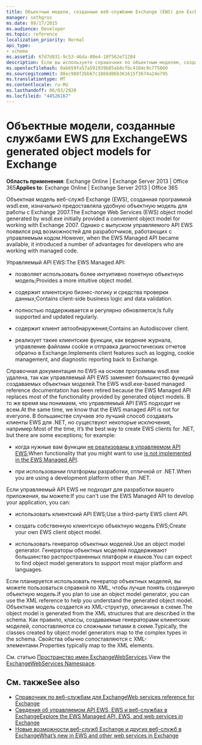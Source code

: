 ```yaml
---
title: Объектные модели, созданные веб-службами Exchange (EWS) для Exchange
manager: sethgros
ms.date: 09/17/2015
ms.audience: Developer
ms.topic: reference
localization_priority: Normal
api_type:
- schema
ms.assetid: 67d7d831-9c53-46da-80e4-18f562e71284
description: Если вы используете справочник по объектным моделям, созданным службами EWS, при разработке приложений для Exchange, здесь вы найдете сведения о других вариантах разработки с использованием EWS.
ms.openlocfilehash: 0ab659fa57a591939b85ab8cfbc4104c9c775060
ms.sourcegitcommit: 88ec988f2bb67c1866d06b361615f3674a24e795
ms.translationtype: MT
ms.contentlocale: ru-RU
ms.lasthandoff: 06/03/2020
ms.locfileid: "44526167"
---
```

# <a name="ews-generated-object-models-for-exchange"></a><span data-ttu-id="061d8-103">Объектные модели, созданные службами EWS для Exchange</span><span class="sxs-lookup"><span data-stu-id="061d8-103">EWS generated object models for Exchange</span></span>

<span data-ttu-id="061d8-104">**Область применения**: Exchange Online | Exchange Server 2013 | Office 365</span><span class="sxs-lookup"><span data-stu-id="061d8-104">**Applies to**: Exchange Online | Exchange Server 2013 | Office 365</span></span>

<span data-ttu-id="061d8-105">Объектная модель веб-служб Exchange (EWS), созданная программой wsdl.exe, изначально предоставляла удобную объектную модель для работы с Exchange 2007.</span><span class="sxs-lookup"><span data-stu-id="061d8-105">The Exchange Web Services (EWS) object model generated by wsdl.exe initially provided a convenient object model for working with Exchange 2007.</span></span> <span data-ttu-id="061d8-106">Однако с выпуском управляемого API EWS появился ряд возможностей для разработчиков, работающих с управляемым кодом.</span><span class="sxs-lookup"><span data-stu-id="061d8-106">However, when the EWS Managed API became available, it introduced a number of advantages for developers who are working with managed code.</span></span> 

<span data-ttu-id="061d8-107">Управляемый API EWS:</span><span class="sxs-lookup"><span data-stu-id="061d8-107">The EWS Managed API:</span></span>

- <span data-ttu-id="061d8-108">позволяет использовать более интуитивно понятную объектную модель;</span><span class="sxs-lookup"><span data-stu-id="061d8-108">Provides a more intuitive object model.</span></span>

- <span data-ttu-id="061d8-109">содержит клиентскую бизнес-логику и средства проверки данных;</span><span class="sxs-lookup"><span data-stu-id="061d8-109">Contains client-side business logic and data validation.</span></span>

- <span data-ttu-id="061d8-110">полностью поддерживается и регулярно обновляется;</span><span class="sxs-lookup"><span data-stu-id="061d8-110">Is fully supported and updated regularly.</span></span>

- <span data-ttu-id="061d8-111">содержит клиент автообнаружения;</span><span class="sxs-lookup"><span data-stu-id="061d8-111">Contains an Autodiscover client.</span></span>

- <span data-ttu-id="061d8-112">реализует такие клиентские функции, как ведение журнала, управление файлами cookie и отправка диагностических отчетов обратно в Exchange.</span><span class="sxs-lookup"><span data-stu-id="061d8-112">Implements client features such as logging, cookie management, and diagnostic reporting back to Exchange.</span></span>

<span data-ttu-id="061d8-113">Справочная документация по EWS на основе программы wsdl.exe удалена, так как управляемый API EWS заменяет большинство функций создаваемых объектных моделей.</span><span class="sxs-lookup"><span data-stu-id="061d8-113">The EWS wsdl.exe-based managed reference documentation has been retired because the EWS Managed API replaces most of the functionality provided by generated object models.</span></span> <span data-ttu-id="061d8-114">В то же время мы понимаем, что управляемый API EWS подходит не всем.</span><span class="sxs-lookup"><span data-stu-id="061d8-114">At the same time, we know that the EWS managed API is not for everyone.</span></span> <span data-ttu-id="061d8-115">В большинстве случаев это лучший способ создавать клиенты EWS для .NET, но существуют некоторые исключения, например:</span><span class="sxs-lookup"><span data-stu-id="061d8-115">Most of the time, it’s the best way to create EWS clients for .NET, but there are some exceptions; for example:</span></span>

- <span data-ttu-id="061d8-116">когда нужные вам функции [не реализованы в управляемом API EWS](../exchange-web-services/web-service-api-feature-availability-in-exchange-and-the-ews-managed-api.md#bk_apifeatures);</span><span class="sxs-lookup"><span data-stu-id="061d8-116">When functionality that you might want to use [is not implemented in the EWS Managed API](../exchange-web-services/web-service-api-feature-availability-in-exchange-and-the-ews-managed-api.md#bk_apifeatures).</span></span>

- <span data-ttu-id="061d8-117">при использовании платформы разработки, отличной от .NET.</span><span class="sxs-lookup"><span data-stu-id="061d8-117">When you are using a development platform other than .NET.</span></span>

<span data-ttu-id="061d8-118">Если управляемый API EWS не подходит для разработки вашего приложения, вы можете:</span><span class="sxs-lookup"><span data-stu-id="061d8-118">If you can't use the EWS Managed API to develop your application, you can:</span></span>

- <span data-ttu-id="061d8-119">использовать клиентский API EWS;</span><span class="sxs-lookup"><span data-stu-id="061d8-119">Use a third-party EWS client API.</span></span>

- <span data-ttu-id="061d8-120">создать собственную клиентскую объектную модель EWS;</span><span class="sxs-lookup"><span data-stu-id="061d8-120">Create your own EWS client object model.</span></span>

- <span data-ttu-id="061d8-121">использовать генератор объектных моделей.</span><span class="sxs-lookup"><span data-stu-id="061d8-121">Use an object model generator.</span></span> <span data-ttu-id="061d8-122">Генераторы объектных моделей поддерживают большинство распространенных платформ и языков.</span><span class="sxs-lookup"><span data-stu-id="061d8-122">You can expect to find object model generators to support most major platform and languages.</span></span>

<span data-ttu-id="061d8-123">Если планируется использовать генератор объектных моделей, вы можете пользоваться справкой по XML, чтобы лучше понять созданную объектную модель.</span><span class="sxs-lookup"><span data-stu-id="061d8-123">If you plan to use an object model generator, you can use the XML reference to help you understand the generated object model.</span></span> <span data-ttu-id="061d8-124">Объектная модель создается из XML-структур, описанных в схеме.</span><span class="sxs-lookup"><span data-stu-id="061d8-124">The object model is generated from the XML structures that are described in the schema.</span></span> <span data-ttu-id="061d8-125">Как правило, классы, создаваемые генераторами клиентских моделей, сопоставляются со сложными типами в схеме.</span><span class="sxs-lookup"><span data-stu-id="061d8-125">Typically, the classes created by object model generators map to the complex types in the schema.</span></span> <span data-ttu-id="061d8-126">Свойства обычно сопоставляются с XML-элементами.</span><span class="sxs-lookup"><span data-stu-id="061d8-126">Properties typically map to the XML elements.</span></span>

<span data-ttu-id="061d8-127">См. статью [Пространство имен ExchangeWebServices](https://docs.microsoft.com/dotnet/api/exchangewebservices?view=exchange-ews-proxy).</span><span class="sxs-lookup"><span data-stu-id="061d8-127">View the [ExchangeWebServices Namespace](https://docs.microsoft.com/dotnet/api/exchangewebservices?view=exchange-ews-proxy).</span></span>

## <a name="see-also"></a><span data-ttu-id="061d8-128">См. также</span><span class="sxs-lookup"><span data-stu-id="061d8-128">See also</span></span>

- [<span data-ttu-id="061d8-129">Справочник по веб-службам для Exchange</span><span class="sxs-lookup"><span data-stu-id="061d8-129">Web services reference for Exchange</span></span>](web-services-reference-for-exchange.md)
- [<span data-ttu-id="061d8-130">Сведения об управляемом API EWS, EWS и веб-службах в Exchange</span><span class="sxs-lookup"><span data-stu-id="061d8-130">Explore the EWS Managed API, EWS, and web services in Exchange</span></span>](../exchange-web-services/explore-the-ews-managed-api-ews-and-web-services-in-exchange.md)
- [<span data-ttu-id="061d8-131">Новые возможности веб-служб Exchange и других веб-служб в Exchange</span><span class="sxs-lookup"><span data-stu-id="061d8-131">What’s new in EWS and other web services in Exchange</span></span>](../exchange-web-services/whats-new-in-ews-and-other-web-services-in-exchange.md)
